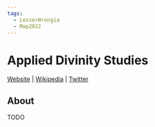 ```yaml
---
tags:
  - LesserWrongia
  - Map2022
---
```

# Applied Divinity Studies

[Website]() | [Wikipedia]() |  [Twitter]()

## About

TODO